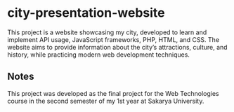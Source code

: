 # city-presentation-website
This project is a website showcasing my city, developed to learn and implement API usage, JavaScript frameworks, PHP, HTML, and CSS. The website aims to provide information about the city’s attractions, culture, and history, while practicing modern web development techniques.


## Notes
This project was developed as the final project for the Web Technologies course in the second semester of my 1st year at Sakarya University.

